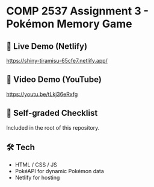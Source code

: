 # COMP 2537 Assignment 3 - Pokémon Memory Game

## 🔗 Live Demo (Netlify)
https://shiny-tiramisu-65cfe7.netlify.app/

## 🎥 Video Demo (YouTube)
https://youtu.be/tLkj36eRxfg

## 📄 Self-graded Checklist
Included in the root of this repository.

## 🛠 Tech
- HTML / CSS / JS
- PokéAPI for dynamic Pokémon data
- Netlify for hosting
